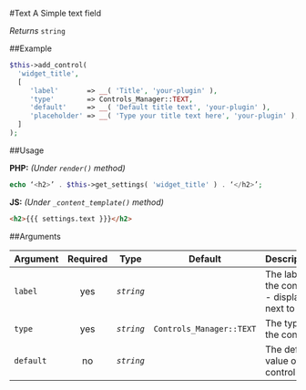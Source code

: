 #Text
A Simple text field

*Returns* `string`

##Example

```php
$this->add_control(
  'widget_title',
  [
     'label'       => __( 'Title', 'your-plugin' ),
     'type'        => Controls_Manager::TEXT,
     'default'     => __( 'Default title text', 'your-plugin' ),
     'placeholder' => __( 'Type your title text here', 'your-plugin' ),
  ]
);
```

##Usage

**PHP:** *(Under `render()` method)*
```php
echo ‘<h2>’ . $this->get_settings( 'widget_title' ) . ‘</h2>’;
```

**JS:** *(Under `_content_template()` method)*
```html
<h2>{{{ settings.text }}}</h2>
```

##Arguments

Argument       | Required   | Type         | Default                      | Description
------------   | :--------: | :------:     | :--------------------------: | ---------------------------------------------
`label`        | yes        | *`string`*   |                              | The label of the control - displayed next to it
`type`         | yes        | *`string`*   | `Controls_Manager::TEXT`     | The type of the control
`default`      | no         | *`string`*   |                              | The default value of the control
